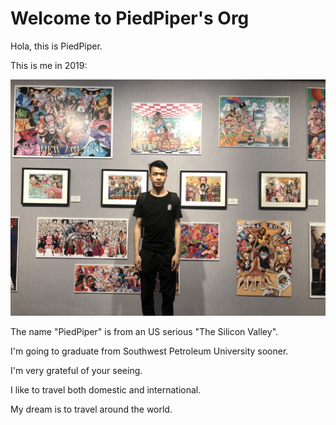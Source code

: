 # Welcome to PiedPiper's Org

Hola, this is PiedPiper.

This is me in 2019:

![Show](assets/Show.jpg)

The name "PiedPiper" is from an US serious "The Silicon Valley".

I'm going to graduate from Southwest Petroleum University sooner.

I'm very grateful of your seeing.

I like to travel both domestic and international.

My dream is to travel around the world.
